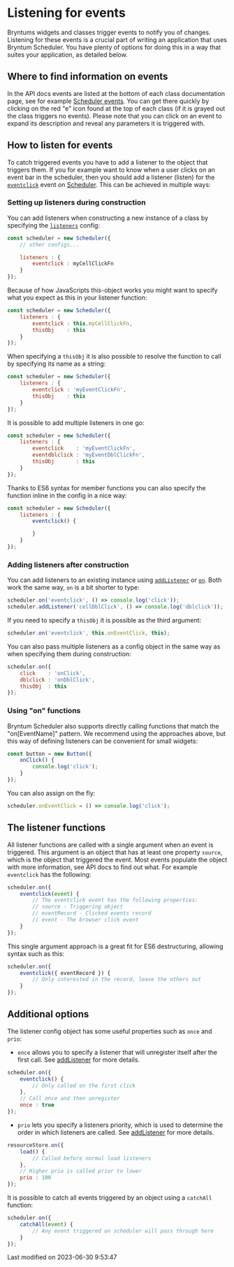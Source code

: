 # Listening for events

Bryntums widgets and classes trigger events to notify you of changes. Listening for these events is a crucial part of
writing an application that uses Bryntum Scheduler. You have plenty of options for doing this in a way that suites your
application, as detailed below.

## Where to find information on events

In the API docs events are listed at the bottom of each class documentation page, see for example
[Scheduler events](#Scheduler/view/Scheduler#events). You can get there quickly by clicking on the red "e" icon found at
the top of each class (if it is grayed out the class triggers no events). Please note that you can click on an event to
expand its description and reveal any parameters it is triggered with.

## How to listen for events

To catch triggered events you have to add a listener to the object that triggers them. If you for example want to know
when a user clicks on an event bar in the scheduler, then you should add a listener (listen) for the
[`eventclick`](#Scheduler/view/mixin/SchedulerDomEvents#event-eventClick) event
on [Scheduler](#Scheduler/view/Scheduler). This can be achieved in multiple ways:

### Setting up listeners during construction

You can add listeners when constructing a new instance of a class by specifying the
[`listeners`](#Core/mixin/Events#config-listeners) config:

```javascript
const scheduler = new Scheduler({
    // other configs...

    listeners : {
        eventclick : myCellClickFn
    }
});
```

Because of how JavaScripts this-object works you might want to specify what you expect as this in your listener
function:

```javascript
const scheduler = new Scheduler({
    listeners : {
        eventclick : this.myCellClickFn,
        thisObj    : this
    }
});
```

When specifying a `thisObj` it is also possible to resolve the function to call by specifying its name as a string:

```javascript
const scheduler = new Scheduler({
    listeners : {
        eventclick : 'myEventClickFn',
        thisObj    : this
    }
});
```

It is possible to add multiple listeners in one go:

```javascript
const scheduler = new Scheduler({
    listeners : {
        eventclick    : 'myEventClickFn',
        eventdblclick : 'myEventDblClickFn',
        thisObj       : this
    }
});
```

Thanks to ES6 syntax for member functions you can also specify the function inline in the config in a nice way:

```javascript
const scheduler = new Scheduler({
    listeners : {
        eventclick() {

        }
    }
});
```

### Adding listeners after construction

You can add listeners to an existing instance using [`addListener`](#Core/mixin/Events#function-addListener) or
[`on`](#Core/mixin/Events#function-on). Both work the same way, `on` is a bit shorter to type:

```javascript
scheduler.on('eventclick', () => console.log('click'));
scheduler.addListener('cellDblClick', () => console.log('dblclick'));
```

If you need to specify a `thisObj` it is possible as the third argument:

```javascript
scheduler.on('eventclick', this.onEventClick, this);
```

You can also pass multiple listeners as a config object in the same way as when specifying them during construction:

```javascript
scheduler.on({
    click    : 'onClick',
    dblclick : 'onDblClick',
    thisObj  : this
});
```

### Using "on" functions

Bryntum Scheduler also supports directly calling functions that match the "on[EventName]" pattern. We recommend 
using the approaches above, but this way of defining listeners can be convenient for small widgets:

```javascript
const button = new Button({
    onClick() {
        console.log('click');
    }
});
```

You can also assign on the fly:

```javascript
scheduler.onEventClick = () => console.log('click');
```

## The listener functions

All listener functions are called with a single argument when an event is triggered. This argument is an object that has
at least one property `source`, which is the object that triggered the event. Most events populate the object with
more information, see API docs to find out what. For example `eventclick` has the following:

```javascript
scheduler.on({
    eventclick(event) {
        // The eventclick event has the following properties:
        // source - Triggering object
        // eventRecord - Clicked events record
        // event - The browser click event
    }
});
```

This single argument approach is a great fit for ES6 destructuring, allowing syntax such as this:

```javascript
scheduler.on({
    eventclick({ eventRecord }) {
        // Only interested in the record, leave the others out
    }
});
```

## Additional options

The listener config object has some useful properties such as `once` and `prio`:

* `once` allows you to specify a listener that will unregister itself after the first call.
  See [addListener](#Core/mixin/Events#function-addListener) for more details.

```javascript
scheduler.on({
    eventclick() {
        // Only called on the first click
    },
    // Call once and then unregister
    once : true
});
```

* `prio` lets you specify a listeners priority, which is used to determine the order in which listeners are called.
  See [addListener](#Core/mixin/Events#function-addListener) for more details.

```javascript
resourceStore.on({
    load() {
        // Called before normal load listeners
    },
    // Higher prio is called prior to lower
    prio : 100
});
```

It is possible to catch all events triggered by an object using a `catchAll` function:

```javascript
scheduler.on({
    catchAll(event) {
        // Any event triggered on scheduler will pass through here
    }
});
```


<p class="last-modified">Last modified on 2023-06-30 9:53:47</p>